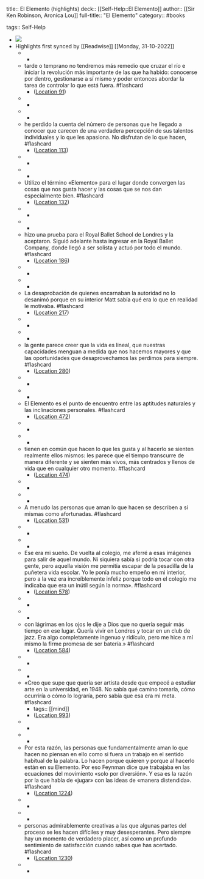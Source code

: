 title:: El Elemento (highlights)
deck:: [[Self-Help::El Elemento]]
author:: [[Sir Ken Robinson, Aronica Lou]]
full-title:: "El Elemento"
category:: #books

tags:: Self-Help

- ![](https://images-na.ssl-images-amazon.com/images/I/41OJPw5OJAL._SL200_.jpg)
- Highlights first synced by [[Readwise]] [[Monday, 31-10-2022]]
	- -
	- tarde o temprano no tendremos más remedio que cruzar el río e iniciar la revolución más importante de las que ha habido: conocerse por dentro, gestionarse a sí mismo y poder entonces abordar la tarea de controlar lo que está fuera. #flashcard
		- ([Location 91](https://readwise.io/to_kindle?action=open&asin=B0081SGUAM&location=91))
	- -
	- -
	- he perdido la cuenta del número de personas que he llegado a conocer que carecen de una verdadera percepción de sus talentos individuales y lo que les apasiona. No disfrutan de lo que hacen, #flashcard
		- ([Location 113](https://readwise.io/to_kindle?action=open&asin=B0081SGUAM&location=113))
	- -
	- -
	- Utilizo el término «Elemento» para el lugar donde convergen las cosas que nos gusta hacer y las cosas que se nos dan especialmente bien. #flashcard
		- ([Location 132](https://readwise.io/to_kindle?action=open&asin=B0081SGUAM&location=132))
	- -
	- -
	- hizo una prueba para el Royal Ballet School de Londres y la aceptaron. Siguió adelante hasta ingresar en la Royal Ballet Company, donde llegó a ser solista y actuó por todo el mundo. #flashcard
		- ([Location 186](https://readwise.io/to_kindle?action=open&asin=B0081SGUAM&location=186))
	- -
	- -
	- La desaprobación de quienes encarnaban la autoridad no lo desanimó porque en su interior Matt sabía qué era lo que en realidad le motivaba. #flashcard
		- ([Location 217](https://readwise.io/to_kindle?action=open&asin=B0081SGUAM&location=217))
	- -
	- -
	- la gente parece creer que la vida es lineal, que nuestras capacidades menguan a medida que nos hacemos mayores y que las oportunidades que desaprovechamos las perdimos para siempre. #flashcard
		- ([Location 280](https://readwise.io/to_kindle?action=open&asin=B0081SGUAM&location=280))
	- -
	- -
	- El Elemento es el punto de encuentro entre las aptitudes naturales y las inclinaciones personales. #flashcard
		- ([Location 472](https://readwise.io/to_kindle?action=open&asin=B0081SGUAM&location=472))
	- -
	- -
	- tienen en común que hacen lo que les gusta y al hacerlo se sienten realmente ellos mismos: les parece que el tiempo transcurre de manera diferente y se sienten más vivos, más centrados y llenos de vida que en cualquier otro momento. #flashcard
		- ([Location 474](https://readwise.io/to_kindle?action=open&asin=B0081SGUAM&location=474))
	- -
	- -
	- A menudo las personas que aman lo que hacen se describen a sí mismas como afortunadas. #flashcard
		- ([Location 531](https://readwise.io/to_kindle?action=open&asin=B0081SGUAM&location=531))
	- -
	- -
	- Ese era mi sueño. De vuelta al colegio, me aferré a esas imágenes para salir de aquel mundo. Ni siquiera sabía si podría tocar con otra gente, pero aquella visión me permitía escapar de la pesadilla de la puñetera vida escolar. Yo le ponía mucho empeño en mi interior, pero a la vez era increíblemente infeliz porque todo en el colegio me indicaba que era un inútil según la norma». #flashcard
		- ([Location 578](https://readwise.io/to_kindle?action=open&asin=B0081SGUAM&location=578))
	- -
	- -
	- con lágrimas en los ojos le dije a Dios que no quería seguir más tiempo en ese lugar. Quería vivir en Londres y tocar en un club de jazz. Era algo completamente ingenuo y ridículo, pero me hice a mí mismo la firme promesa de ser batería.» #flashcard
		- ([Location 584](https://readwise.io/to_kindle?action=open&asin=B0081SGUAM&location=584))
	- -
	- -
	- «Creo que supe que quería ser artista desde que empecé a estudiar arte en la universidad, en 1948. No sabía qué camino tomaría, cómo ocurriría o cómo lo lograría, pero sabía que esa era mi meta. #flashcard
		- tags:: [[mind]]
		- ([Location 993](https://readwise.io/to_kindle?action=open&asin=B0081SGUAM&location=993))
	- -
	- -
	- Por esta razón, las personas que fundamentalmente aman lo que hacen no piensan en ello como si fuera un trabajo en el sentido habitual de la palabra. Lo hacen porque quieren y porque al hacerlo están en su Elemento. Por eso Feynman dice que trabajaba en las ecuaciones del movimiento «solo por diversión». Y esa es la razón por la que habla de «jugar» con las ideas de «manera distendida». #flashcard
		- ([Location 1224](https://readwise.io/to_kindle?action=open&asin=B0081SGUAM&location=1224))
	- -
	- -
	- personas admirablemente creativas a las que algunas partes del proceso se les hacen difíciles y muy desesperantes. Pero siempre hay un momento de verdadero placer, así como un profundo sentimiento de satisfacción cuando sabes que has acertado. #flashcard
		- ([Location 1230](https://readwise.io/to_kindle?action=open&asin=B0081SGUAM&location=1230))
	- -